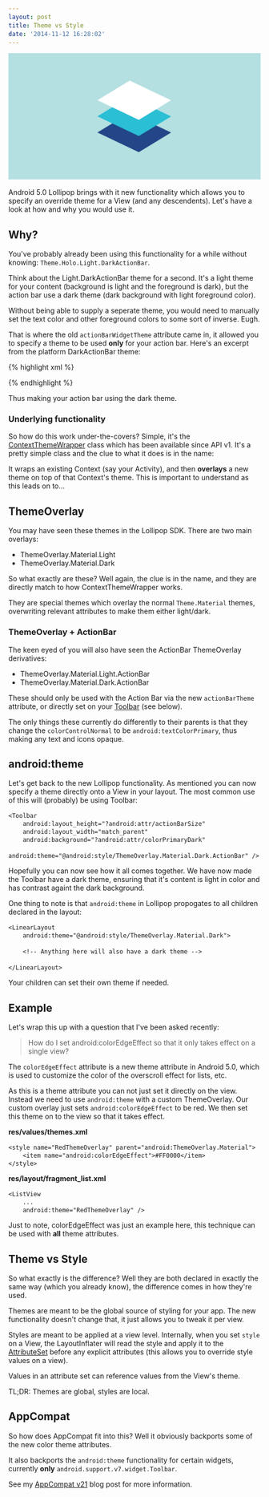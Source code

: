 ```yaml
---
layout: post
title: Theme vs Style
date: '2014-11-12 16:28:02'
---
```


![](/content/images/2014/11/theme-vs-style.png)

Android 5.0 Lollipop brings with it new functionality which allows you to specify an override theme for a View (and any descendents). Let's have a look at how and why you would use it.

## Why?

You've probably already been using this functionality for a while without knowing: `Theme.Holo.Light.DarkActionBar`.

Think about the Light.DarkActionBar theme for a second. It's a light theme for your content (background is light and the foreground is dark), but the action bar use a dark theme (dark background with light foreground color).

Without being able to supply a seperate theme, you would need to manually set the text color and other foreground colors to some sort of inverse. Eugh.

That is where the old `actionBarWidgetTheme` attribute came in, it allowed you to specify a theme to be used **only** for your action bar. Here's an excerpt from the platform DarkActionBar theme:

{% highlight xml %}
<style name="Theme.Holo.Light.DarkActionBar">
    <item name="android:actionBarWidgetTheme">@android:style/Theme.Holo</item>
</style>
{% endhighlight %}

Thus making your action bar using the dark theme.

### Underlying functionality

So how do this work under-the-covers? Simple, it's the [ContextThemeWrapper](https://developer.android.com/reference/android/view/ContextThemeWrapper.html) class which has been available since API v1. It's a pretty simple class and the clue to what it does is in the name:

It wraps an existing Context (say your Activity), and then  **overlays** a new theme on top of that Context's theme. This is important to understand as this leads on to...

## ThemeOverlay

You may have seen these themes in the Lollipop SDK. There are two main overlays:

 * ThemeOverlay.Material.Light
 * ThemeOverlay.Material.Dark

So what exactly are these? Well again, the clue is in the name, and they are directly match to how ContextThemeWrapper works.

They are special themes which overlay the normal `Theme.Material` themes, overwriting relevant attributes to make them either light/dark.

### ThemeOverlay + ActionBar

The keen eyed of you will also have seen the ActionBar ThemeOverlay derivatives:

 * ThemeOverlay.Material.Light.ActionBar
 * ThemeOverlay.Material.Dark.ActionBar
 
These should only be used with the Action Bar via the new `actionBarTheme` attribute, or directly set on your [Toolbar](https://developer.android.com/reference/android/widget/Toolbar.html) (see below).

The only things these currently do differently to their parents is that they change the `colorControlNormal` to be `android:textColorPrimary`, thus making any text and icons opaque.

## android:theme

Let's get back to the new Lollipop functionality. As mentioned you can now specify a theme directly onto a View in your layout.  The most common use of this will (probably) be using Toolbar:

```
<Toolbar  
    android:layout_height="?android:attr/actionBarSize"
    android:layout_width="match_parent"
    android:background="?android:attr/colorPrimaryDark"
    android:theme="@android:style/ThemeOverlay.Material.Dark.ActionBar" />
```

Hopefully you can now see how it all comes together. We have now made the Toolbar have a dark theme, ensuring that it's content is light in color and has contrast againt the dark background.

One thing to note is that `android:theme` in Lollipop propogates to all children declared in the layout:

```
<LinearLayout
    android:theme="@android:style/ThemeOverlay.Material.Dark">
    
    <!-- Anything here will also have a dark theme -->
    
</LinearLayout>
```

Your children can set their own theme if needed.

## Example

Let's wrap this up with a question that I've been asked recently:

> How do I set android:colorEdgeEffect so that it only takes effect on a single view?

The `colorEdgeEffect` attribute is a new theme attribute in Android 5.0, which is used to customize the color of the overscroll effect for lists, etc.

As this is a theme attribute you can not just set it directly on the view. Instead we need to use `android:theme` with a custom ThemeOverlay. Our custom overlay just sets `android:colorEdgeEffect` to be red. We then set this theme on to the view so that it takes effect.

**res/values/themes.xml**
```
<style name="RedThemeOverlay" parent="android:ThemeOverlay.Material">
    <item name="android:colorEdgeEffect">#FF0000</item>
</style>
```

**res/layout/fragment_list.xml**
```
<ListView
    ...
    android:theme="RedThemeOverlay" />
```

Just to note, colorEdgeEffect was just an example here, this technique can be used with **all** theme attributes.

## Theme vs Style

So what exactly is the difference? Well they are both declared in exactly the same way (which you already know), the difference comes in how they're used.

Themes are meant to be the global source of styling for your app. The new functionality doesn't change that, it just allows you to tweak it per view.

Styles are meant to be applied at a view level. Internally, when you set `style` on a View, the LayoutInflater will read the style and apply it to the [AttributeSet](https://developer.android.com/reference/android/util/AttributeSet.html) before any explicit attributes (this allows you to override style values on a view).

Values in an attribute set can reference values from the View's theme.

TL;DR: Themes are global, styles are local.

## AppCompat

So how does AppCompat fit into this? Well it obviously backports some of the new color theme attributes.

It also backports the `android:theme` functionality for certain widgets, currently **only** `android.support.v7.widget.Toolbar`.

See my [AppCompat v21](https://chris.banes.me/2014/10/17/appcompat-v21/) blog post for more information.